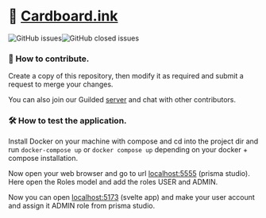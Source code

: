 # 📄 [Cardboard.ink](https://Cardboard.ink)

![GitHub issues](https://img.shields.io/github/issues-raw/sohamjaiswal/cardboard?style=for-the-badge)![GitHub closed issues](https://img.shields.io/github/issues-closed-raw/sohamjaiswal/cardboard?style=for-the-badge)

### 🐛 How to contribute.

Create a copy of this repository, then modify it as required and submit a request to merge your changes.

You can also join our Guilded [server](https://guilded.gg/CardBoard) and chat with other contributors.

### 🛠️ How to test the application.

Install Docker on your machine with compose and cd into the project dir and run `docker-compose up` or `docker compose up` depending on your docker + compose installation.

Now open your web browser and go to url [localhost:5555](http://localhost:5555) (prisma studio). Here open the Roles model and add the roles USER and ADMIN.

Now you can open [localhost:5173](http://localhost:5173) (svelte app) and make your user account and assign it ADMIN role from prisma studio.
